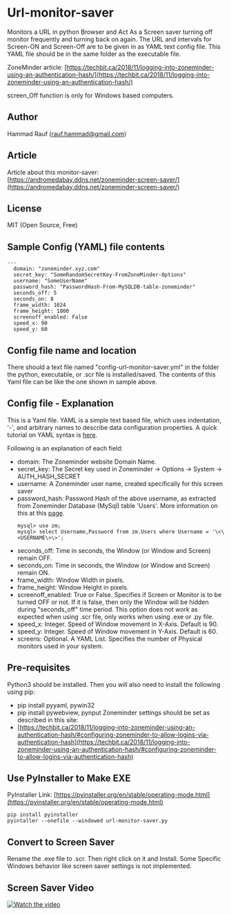 # Url-monitor-saver
Monitors a URL in python Browser and Act As a Screen saver turning off monitor frequently
and turning back on again. The URL and intervals for Screen-ON and Screen-Off are to be
given in as YAML text config file. This YAML file should be in the same folder as the executable
file.
  
ZoneMinder article: [https://techbit.ca/2018/11/logging-into-zoneminder-using-an-authentication-hash/](https://techbit.ca/2018/11/logging-into-zoneminder-using-an-authentication-hash/)
  
screen_Off function is only for Windows based computers.

## Author
Hammad Rauf (rauf.hammad@gmail.com)

## Article
Article about this monitor-saver: [https://andromedabay.ddns.net/zoneminder-screen-saver/](https://andromedabay.ddns.net/zoneminder-screen-saver/)
## License
MIT (Open Source, Free)

## Sample Config (YAML) file contents
```
---
  domain: "zoneminder.xyz.com"
  secret_key: "SomeRandomSecretKey-FromZoneMinder-Options"
  username: "SomeUserName"
  password_hash: "PasswordHash-From-MySQLDB-table-zoneminder"
  seconds_off: 5
  seconds_on: 8
  frame_width: 1024
  frame_height: 1000
  screenoff_enabled: False
  speed_x: 90
  speed_y: 60  
```

## Config file name and location
There should a text file named "config-url-monitor-saver.yml" in the folder the python, executable, or .scr file is installed/saved. The
contents of this Yaml file can be like the one shown in sample above.

## Config file - Explanation
This is a Yaml file. YAML is a simple text based file, which uses indentation, '-', and arbitrary names to describe data configuration
properties. A quick tutorial on YAML syntax is [here](https://www.cloudbees.com/blog/yaml-tutorial-everything-you-need-get-started).
  
Following is an explanation of each field:
* domain: The Zoneminder website Domain Name. 
* secret_key: The Secret key used in Zoneminder -\> Options -\> System -\> AUTH_HASH_SECRET
* username: A Zoneminder user name, created specifically for this screen saver
* password_hash: Password Hash of the above username, as extracted from Zoneminder Database (MySql) table 'Users'. More information on
this at this [page](https://techbit.ca/2018/11/logging-into-zoneminder-using-an-authentication-hash/#finding-the-password-hash).
  ```
  mysql> use zm;
  mysql> select Username,Password from zm.Users where Username = '\<\<USERNAME\>\>';
  ```
* seconds_off: Time in seconds, the Window (or Window and Screen) remain OFF.
* seconds_on: Time in seconds, the Window (or Window and Screen) remain ON.
* frame_width: Window Width in pixels.
* frame_height: Window Height in pixels.
* screenoff_enabled: True or False. Specifies if Screen or Monitor is to be turned OFF or not. If it is false, then only the
Window will be hidden during "seconds_off" time period. This option does not work as expected when using .scr file, only works when
using .exe or .py file.
* speed_x: Integer. Speed of Window movement in X-Axis. Default is 90.
* speed_y: Integer. Speed of Window movement in Y-Axis. Default is 60.
* screens: Optional. A YAML List. Specifies the number of Physical monitors used in your system.

## Pre-requisites
Python3 should be installed. Then you will also need to install the following using pip:
- pip install pyyaml, pywin32
- pip install pywebview, pynput
Zoneminder settings should be set as described in this site:
- [https://techbit.ca/2018/11/logging-into-zoneminder-using-an-authentication-hash/#configuring-zoneminder-to-allow-logins-via-authentication-hash](https://techbit.ca/2018/11/logging-into-zoneminder-using-an-authentication-hash/#configuring-zoneminder-to-allow-logins-via-authentication-hash)

## Use PyInstaller to Make EXE
PyInstaller Link: [https://pyinstaller.org/en/stable/operating-mode.html](https://pyinstaller.org/en/stable/operating-mode.html)
```
pip install pyinstaller
pyintaller --onefile --windowed url-monitor-saver.py
```

## Convert to Screen Saver
Rename the .exe file to .scr. Then right click on it and Install. Some Specific Windows behavior like screen saver settings is not implemented.

## Screen Saver Video
[![Watch the video](https://img.youtube.com/vi/0OwXKH7XfvY/hqdefault.jpg)](https://www.youtube.com/watch?v=0OwXKH7XfvY)
